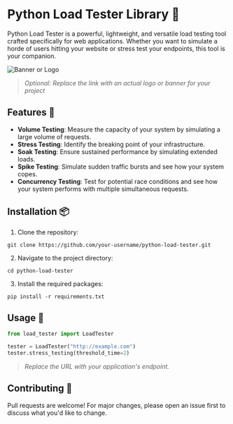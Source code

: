 
# Python Load Tester Library 🚀

Python Load Tester is a powerful, lightweight, and versatile load testing tool crafted specifically for web applications. Whether you want to simulate a horde of users hitting your website or stress test your endpoints, this tool is your companion.

![Banner or Logo](url-to-banner-or-logo.png) 
> *Optional: Replace the link with an actual logo or banner for your project*

## Features 🌟

- **Volume Testing**: Measure the capacity of your system by simulating a large volume of requests.
- **Stress Testing**: Identify the breaking point of your infrastructure.
- **Soak Testing**: Ensure sustained performance by simulating extended loads.
- **Spike Testing**: Simulate sudden traffic bursts and see how your system copes.
- **Concurrency Testing**: Test for potential race conditions and see how your system performs with multiple simultaneous requests.

## Installation 📦

1. Clone the repository:
```
git clone https://github.com/your-username/python-load-tester.git
```
2. Navigate to the project directory:
```
cd python-load-tester
```
3. Install the required packages:
```
pip install -r requirements.txt
```

## Usage 🚀

```python
from load_tester import LoadTester

tester = LoadTester("http://example.com")
tester.stress_testing(threshold_time=2)
```

> *Replace the URL with your application's endpoint.*

## Contributing 🤝

Pull requests are welcome! For major changes, please open an issue first to discuss what you'd like to change.
